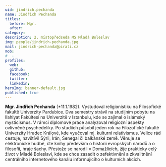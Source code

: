 ```yaml
---
uid: jindrich.pechanda
name: Jindřich Pechanda
titles:
  before: Mgr.
  after: 
category:
description: 2. místopředseda MS Mladá Boleslav
img: people/jindrich-pechanda.jpg
mail: jindrich-pechanda@pirati.cz
mob:
#  - 
profiles:
  web:
  github:
  facebook: 
  twitter:
  linkedin:
heroImg: banner-default.jpg
published: true
---
```


**Mgr. Jindřich Pechanda** (*11.1.1982). Vystudoval religionistiku na Filosofické fakultě Univerzity Pardubice. Dva semestry strávil na studijním pobytu na Ilahiyat Fakültesi 
na Univerzitě v Istanbulu, kde se zajímal o islámský mysticismus. V rámci diplomové práce analyzoval religiozní aspekty ovlivněné psychedeliky. Po studiích působil jeden rok 
na Filozofické fakultě Univerzity Hradec Králové, kde vyučoval mj. kulturní relativismus. Velice rád cestuje, navštívil Sýrii, Írán, Senegal či balkánské země. Věnuje se 
elektronické hudbě, čte knihy především o historii evropských národů a o filosofii, hraje šachy. Přestože se narodil v Domažlicích, žije prakticky celý život v Mladé Boleslavi, 
kde se chce zasadit o zefektivnění a zkvalitnění centrálního internetového kanálu informujícího o kulturních akcích.
